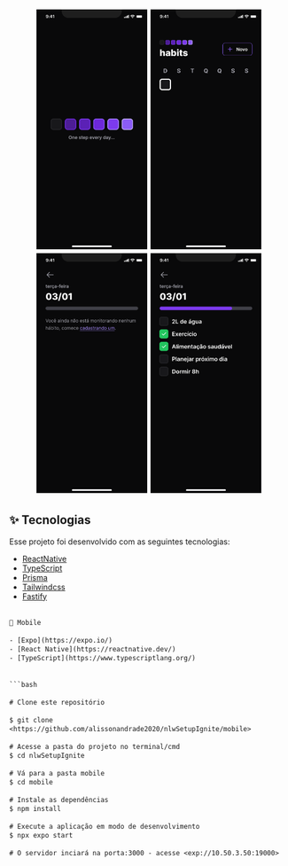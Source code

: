 <h1 align="center">
    <img alt="nlwSetup" src="https://github.com/alissonandrade2020/nlwSetupIgnite/blob/master/assets/mobile%20(1).png" width="200px" title="nlwsetup" />
      <img alt="nlwSetup" title="#nlwSetup" src="https://github.com/alissonandrade2020/nlwSetupIgnite/blob/master/assets/mobile%20(2).png" width="200px" />
        <img alt="nlwSetup" title="#nlwSetup" src="https://github.com/alissonandrade2020/nlwSetupIgnite/blob/master/assets/mobile%20(3).png" width="200px" />
         <img alt="nlwSetup" title="#nlwSetup" src="https://github.com/alissonandrade2020/nlwSetupIgnite/blob/master/assets/mobile%20(4).png" width="200px" />
</h1>

## ✨ Tecnologias

Esse projeto foi desenvolvido com as seguintes tecnologias:

- [ReactNative](https://reactjs.org)
- [TypeScript](https://www.typescriptlang.org/)
- [Prisma](https://www.prisma.io/)
- [Tailwindcss](https://tailwindcss.com/)
- [Fastify](https://www.fastify.io/)

```

📱 Mobile

- [Expo](https://expo.io/)
- [React Native](https://reactnative.dev/)
- [TypeScript](https://www.typescriptlang.org/)


```bash 

# Clone este repositório

$ git clone <https://github.com/alissonandrade2020/nlwSetupIgnite/mobile>

# Acesse a pasta do projeto no terminal/cmd
$ cd nlwSetupIgnite

# Vá para a pasta mobile
$ cd mobile

# Instale as dependências
$ npm install

# Execute a aplicação em modo de desenvolvimento
$ npx expo start

# O servidor inciará na porta:3000 - acesse <exp://10.50.3.50:19000> 

```

